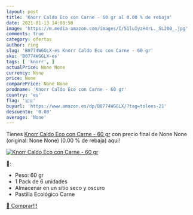 ```yaml
---
layout: post
title: 'Knorr Caldo Eco con Carne - 60 gr al 0.00 % de rebaja'
date: 2021-01-13 14:03:50
image: 'https://m.media-amazon.com/images/I/51luIyzH4rL._SL200_.jpg'
comments: true
category: ofertas
author: ring
slug: 'B0774WGGLX-es Knorr Caldo Eco con Carne - 60 gr'
sku: 'B0774WGGLX-es'
tags: [ 'knorr', ]
actualPrice: None None
currency: None
price: None
comparePrice: None None
prodname: 'Knorr Caldo Eco con Carne - 60 gr'
country: 'es'
flag: '🇪🇸'
buyurl: 'https://www.amazon.es/dp/B0774WGGLX/?tag=tolees-21'
descuento: '0.00'
average: 'None'
---
```


Tienes [Knorr Caldo Eco con Carne - 60 gr](https://www.amazon.es/dp/B0774WGGLX/?tag=tolees-21) con precio final de  None None (original: None None) (0.00 %  de rebaja) aqui!

[![Knorr Caldo Eco con Carne - 60 gr](https://m.media-amazon.com/images/I/51luIyzH4rL._SL200_.jpg)](https://www.amazon.es/dp/B0774WGGLX/?tag=tolees-21)

🔎:

- Peso: 60 gr
- 1 Pack de 6 unidades
- Almacenar en un sitio seco y oscuro
- Pastilla Ecológico Carne

[🛒 Comprar!!!](https://www.amazon.es/dp/B0774WGGLX/?tag=tolees-21)
